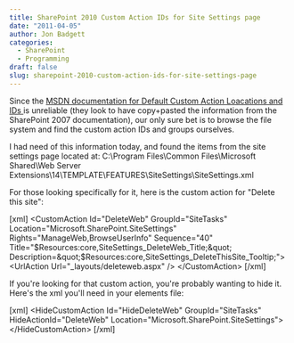 ```yaml
---
title: SharePoint 2010 Custom Action IDs for Site Settings page
date: "2011-04-05"
author: Jon Badgett
categories:
  - SharePoint
  - Programming
draft: false
slug: sharepoint-2010-custom-action-ids-for-site-settings-page
---
```


Since the <a href="http://msdn.microsoft.com/en-us/library/bb802730.aspx">MSDN
documentation for Default Custom Action Loacations and IDs </a>is unreliable
(they look to have copy+pasted the information from the SharePoint 2007
documentation), our only sure bet is to browse the file system and find the
custom action IDs and groups ourselves.

I had need of this information today, and found the items from the site settings
page located at: C:\Program Files\Common Files\Microsoft Shared\Web Server
Extensions\14\TEMPLATE\FEATURES\SiteSettings\SiteSettings.xml

For those looking specifically for it, here is the custom action for "Delete
this site":

[xml] &lt;CustomAction Id=&quot;DeleteWeb&quot; GroupId=&quot;SiteTasks&quot;
Location=&quot;Microsoft.SharePoint.SiteSettings&quot;
Rights=&quot;ManageWeb,BrowseUserInfo&quot; Sequence=&quot;40&quot;
Title=&quot;$Resources:core,SiteSettings_DeleteWeb_Title;&quot;
        Description=&quot;$Resources:core,SiteSettings_DeleteThisSite_Tooltip;&quot;&gt;
&lt;UrlAction Url=&quot;\_layouts/deleteweb.aspx&quot; /&gt;
&lt;/CustomAction&gt; [/xml]

If you're looking for that custom action, you're probably wanting to hide it.
Here's the xml you'll need in your elements file:

[xml] &lt;HideCustomAction Id=&quot;HideDeleteWeb&quot;
GroupId=&quot;SiteTasks&quot; HideActionId=&quot;DeleteWeb&quot;
Location=&quot;Microsoft.SharePoint.SiteSettings&quot;&gt;
&lt;/HideCustomAction&gt; [/xml]
